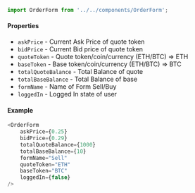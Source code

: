 ```js
import OrderForm from '../../components/OrderForm';
```

#### Properties
* `askPrice` - Current Ask Price of quote token
* `bidPrice` - Current Bid price of quote token
* `quoteToken` - Quote token/coin/currency (ETH/BTC) => ETH
* `baseToken` - Base token/coin/currency (ETH/BTC) => BTC
* `totalQuoteBalance` - Total Balance of quote
* `totalBaseBalance` - Total Balance of base
* `formName` - Name of Form Sell/Buy
* `loggedIn` - Logged In state of user

#### Example
```js
<OrderForm
    askPrice={0.25}
    bidPrice={0.29}
    totalQuoteBalance={1000}
    totalBaseBalance={10}
    formName="Sell"
    quoteToken="ETH"
    baseToken="BTC"
    loggedIn={false}
/>
```